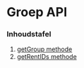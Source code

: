Groep API
===========

### Inhoudstafel

1. [getGroup methode](/groep-API/method_getgroup.md)
2. [getRentIDs methode](/groep-API/method_getRentIDs.md)
